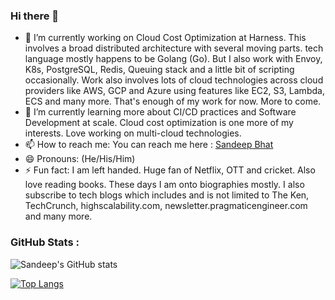 ### Hi there 👋

- 🔭 I’m currently working on Cloud Cost Optimization at Harness. This involves a broad distributed architecture with several moving parts. tech language mostly happens to be Golang (Go). But I also work with Envoy, K8s, PostgreSQL, Redis, Queuing stack and a little bit of scripting occasionally. Work also involves lots of cloud technologies across cloud providers like AWS, GCP and Azure using features like EC2, S3, Lambda, ECS and many more. That's enough of my work for now. More to come.
- 🌱 I’m currently learning more about CI/CD practices and Software Development at scale. Cloud cost optimization is one more of my interests. Love working on multi-cloud technologies. 
- 📫 How to reach me: You can reach me here : [Sandeep Bhat](https://www.linkedin.com/in/sandeephbhat/ "Sandeep's LinkedIn")
- 😄 Pronouns: (He/His/Him)
- ⚡ Fun fact: I am left handed. Huge fan of Netflix, OTT and cricket. Also love reading books. These days I am onto biographies mostly. I also subscribe to tech blogs which includes and is not limited to The Ken, TechCrunch, highscalability.com, newsletter.pragmaticengineer.com and many more.

### GitHub Stats : 

![Sandeep's GitHub stats](https://github-readme-stats.vercel.app/api?username=sandyydk&count_private=true&theme=onedark&show_icons=true)

[![Top Langs](https://github-readme-stats.vercel.app/api/top-langs/?username=sandyydk&text_color=daf7dc&bg_color=151515)](https://github.com/anuraghazra/github-readme-stats)
